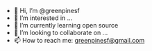 - 👋 Hi, I’m @greenpinesf
- 👀 I’m interested in ...
- 🌱 I’m currently learning open source
- 💞️ I’m looking to collaborate on ...
- 📫 How to reach me: greenpinesf@gmail.com

<!---
greenpinesf/greenpinesf is a ✨ special ✨ repository because its `README.md` (this file) appears on your GitHub profile.
You can click the Preview link to take a look at your changes.
--->
